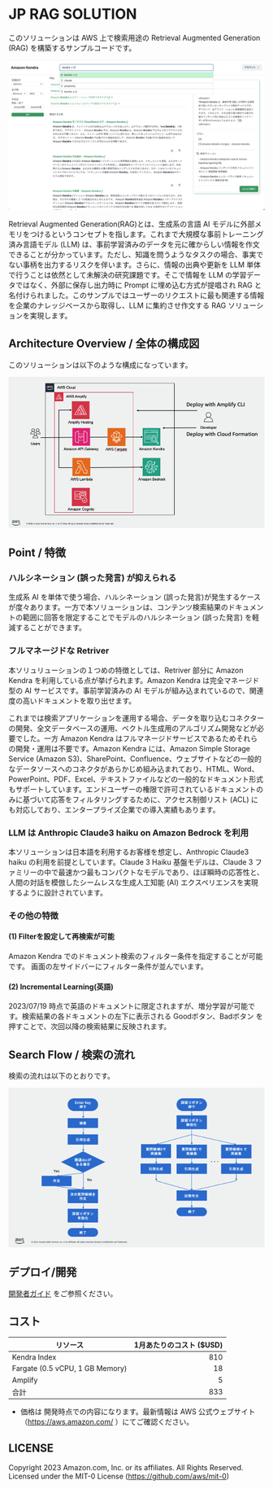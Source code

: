 # JP RAG SOLUTION

このソリューションは AWS 上で検索用途の Retrieval Augmented Generation (RAG) を構築するサンプルコードです。

![](docs/png/rag-screenshot.png)

Retrieval Augmented Generation(RAG)とは、生成系の言語 AI モデルに外部メモリをつけるというコンセプトを指します。これまで大規模な事前トレーニング済み言語モデル (LLM) は、事前学習済みのデータを元に確からしい情報を作文できることが分かっています。ただし、知識を問うようなタスクの場合、事実でない事柄を出力するリスクを伴います。さらに、情報の出典や更新を LLM 単体で行うことは依然として未解決の研究課題です。そこで情報を LLM の学習データではなく、外部に保存し出力時に Prompt に埋め込む方式が提唱され RAG と名付けられました。このサンプルではユーザーのリクエストに最も関連する情報を企業のナレッジベースから取得し、LLM に集約させ作文する RAG ソリューションを実現します。

## Architecture Overview / 全体の構成図

このソリューションは以下のような構成になっています。

![](docs/png/rag-architecture.png)


## Point / 特徴

### ハルシネーション (誤った発言) が抑えられる

生成系 AI を単体で使う場合、ハルシネーション (誤った発言)が発生するケースが度々あります。一方で本ソリューションは、コンテンツ検索結果のドキュメントの範囲に回答を限定することでモデルのハルシネーション (誤った発言) を軽減することができます。

### フルマネージドな Retriver

本ソリュリューションの１つめの特徴としては、Retriver 部分に Amazon Kendra を利用している点が挙げられます。Amazon Kendra は完全マネージド型の AI サービスです。事前学習済みの AI モデルが組み込まれているので、関連度の高いドキュメントを取り出せます。

これまでは検索アプリケーションを運用する場合、データを取り込むコネクターの開発、全文データベースの運用、ベクトル生成用のアルゴリズム開発などが必要でした。一方 Amazon Kendra はフルマネージドサービスであるためそれらの開発・運用は不要です。Amazon Kendra には、Amazon Simple Storage Service (Amazon S3)、SharePoint、Confluence、ウェブサイトなどの一般的なデータソースへのコネクタがあらかじめ組み込まれており、HTML、Word、PowerPoint、PDF、Excel、テキストファイルなどの一般的なドキュメント形式もサポートしています。エンドユーザーの権限で許可されているドキュメントのみに基づいて応答をフィルタリングするために、アクセス制御リスト (ACL) にも対応しており、エンタープライズ企業での導入実績もあります。

### LLM は Anthropic Claude3 haiku on Amazon Bedrock を利用

本ソリューションは日本語を利用するお客様を想定し、Anthropic Claude3 haiku の利用を前提としています。Claude 3 Haiku 基盤モデルは、Claude 3 ファミリーの中で最速かつ最もコンパクトなモデルであり、ほぼ瞬時の応答性と、人間の対話を模倣したシームレスな生成人工知能 (AI) エクスペリエンスを実現するように設計されています。

### その他の特徴

#### (1) Filterを設定して再検索が可能

Amazon Kendra でのドキュメント検索のフィルター条件を指定することが可能です。
画面の左サイドバーにフィルター条件が並んでいます。

<!-- ![](docs/png/feature1.png) -->

#### (2) Incremental Learning(英語)

2023/07/19 時点で英語のドキュメントに限定されますが、増分学習が可能です。検索結果の各ドキュメントの左下に表示される Goodボタン、Badボタン を押すことで、次回以降の検索結果に反映されます。


## Search Flow / 検索の流れ

検索の流れは以下のとおりです。

![](docs/png/search-flow.png)

## デプロイ/開発

[開発者ガイド](./docs/DeveloperGuide.md) をご参照ください。

## コスト

|               リソース             | 1月あたりのコスト ($USD) |
| --------------------------------- | ---------------------:|
| Kendra Index                      |  810   |
| Fargate (0.5 vCPU, 1 GB Memory)   |  18    |
| Amplify                           |  5     |
| 合計                               |  833  |  

* 価格は 開発時点での内容になります。最新情報は AWS 公式ウェブサイト（https://aws.amazon.com/ ）にてご確認ください。

## LICENSE

Copyright 2023 Amazon.com, Inc. or its affiliates. All Rights Reserved.
Licensed under the MIT-0 License (https://github.com/aws/mit-0)
